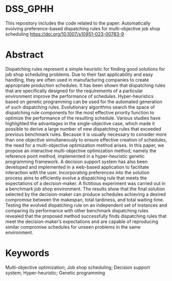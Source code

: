 # DSS_GPHH
This repository includes the code related to the paper:
Automatically evolving preference-based dispatching rules for multi-objective job shop scheduling
https://doi.org/10.1007/s10951-023-00783-9

# Abstract
Dispatching rules represent a simple heuristic for finding good solutions for job shop scheduling problems. Due to their fast applicability and easy handling, they are often used in manufacturing companies to create appropriate production schedules. It has been shown that dispatching rules that are specifically designed for the requirements of a particular environment improve the performance of schedules. Hyper-heuristics based on genetic programming can be used for the automated generation of such dispatching rules. Evolutionary algorithms search the space of dispatching rule components for the most effective priority function to optimize the performance of the resulting schedule. Various studies have highlighted the advantages in the single-objective case, which made it possible to derive a large number of new dispatching rules that exceeded previous benchmark rules. Because it is usually necessary to consider more than one objective simultaneously to ensure effective creation of schedules, the need for a multi-objective optimization method arises. In this paper, we propose an interactive multi-objective optimization method, namely the reference point method, implemented in a hyper-heuristic genetic programming framework. A decision support system has also been developed and implemented in a web-based application to facilitate interaction with the user. Incorporating preferences into the solution process aims to efficiently evolve a dispatching rule that meets the expectations of a decision-maker. A fictitious experiment was carried out in a benchmark job shop environment. The results show that the final solution selected by the decision-maker can produce schedules achieving a desired compromise between the makespan, total tardiness, and total waiting time. Testing the evolved dispatching rule on an independent set of instances and comparing its performance with other benchmark dispatching rules revealed that the proposed method successfully finds dispatching rules that meet the decision-maker’s expectations and are capable of reproducing similar compromise schedules for unseen problems in the same environment.

# Keywords
Multi-objective optimization; Job shop scheduling; Decision support system; Hyper-heuristic; Genetic programming
